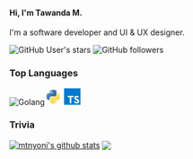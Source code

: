 #### Hi, I'm Tawanda M.

I'm a software developer and UI & UX designer.

![GitHub User's stars](https://img.shields.io/github/stars/mtnyoni?affiliations=OWNER&logo=GitHub&logoColor=white)
![GitHub followers](https://img.shields.io/github/followers/mtnyoni?logo=GitHub&logoColor=white)
<br/>

### Top Languages

<img src="https://cdn.jsdelivr.net/gh/devicons/devicon@latest/icons/go/go-original.svg" alt="Golang" height="30" width="30" /><img src="https://github.com/devicons/devicon/blob/master/icons/python/python-original.svg" alt="Python" height="30" width="30" /> <img src="https://github.com/devicons/devicon/blob/master/icons/typescript/typescript-original.svg" alt="TypeScript" height="30" width="30" />
<br>

### Trivia

<a href="https://github.com/mtnyoni"><img align="center" src="https://github-readme-stats.vercel.app/api?username=mtnyoni&show_icons=true&include_all_commits=true" alt="mtnyoni's github stats" /></a> <a href="https://github.com/mtnyoni"><img align="center" src="https://github-readme-stats.vercel.app/api/top-langs/?username=mtnyoni&layout=compact" /></a>
